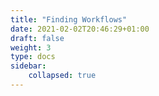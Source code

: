```yaml
---
title: "Finding Workflows"
date: 2021-02-02T20:46:29+01:00
draft: false
weight: 3
type: docs
sidebar:
    collapsed: true
---
```

